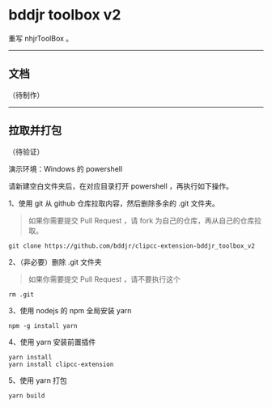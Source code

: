 # bddjr toolbox v2
重写 nhjrToolBox 。

***
## 文档
（待制作）

***
## 拉取并打包
（待验证）  

演示环境：Windows 的 powershell  

请新建空白文件夹后，在对应目录打开 powershell ，再执行如下操作。  

1、使用 git 从 github 仓库拉取内容，然后删除多余的 .git 文件夹。  
> 如果你需要提交 Pull Request ，请 fork 为自己的仓库，再从自己的仓库拉取。
```
git clone https://github.com/bddjr/clipcc-extension-bddjr_toolbox_v2
```

2、（非必要）删除 .git 文件夹
> 如果你需要提交 Pull Request ，请不要执行这个
```
rm .git
```

3、使用 nodejs 的 npm 全局安装 yarn  
```
npm -g install yarn
```

4、使用 yarn 安装前置插件
```
yarn install
yarn install clipcc-extension
```

5、使用 yarn 打包
```
yarn build
```
